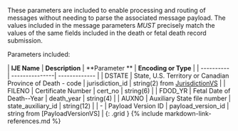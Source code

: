 
These parameters are included to enable processing and routing of messages without needing to parse the associated message payload.
The values included in the message parameters *MUST* precisely match the values of the same fields included in the death or fetal death record submission.

Parameters included:

| **IJE Name** | **Description** | **Parameter **  |  **Encoding or Type**  |
| ---------- | ---------------| ------------- |
|  DSTATE    | State, U.S. Territory or Canadian Province of Death - code | jurisdiction_id  | string(2) from [JurisdictionVS](https://build.fhir.org/ig/HL7/vrdr//ValueSet-vrdr-jurisdiction-vs.html)   |
|  FILENO    | Certificate Number | cert_no   | string(6)   |
|  FDOD_YR    | Fetal Date of Death--Year | death_year   | string(4)   |
|  AUXNO    | Auxiliary State file number | state_auxiliary_id   | string(12)   |
|  -    | Payload Version ID | payload_version_id   | string from [PayloadVersionVS]   |
{: .grid }
{% include markdown-link-references.md %}